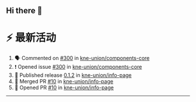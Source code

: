 ## Hi there 👋

<!--

**Here are some ideas to get you started:**

🙋‍♀️ A short introduction - what is your organization all about?
🌈 Contribution guidelines - how can the community get involved?
👩‍💻 Useful resources - where can the community find your docs? Is there anything else the community should know?
🍿 Fun facts - what does your team eat for breakfast?
🧙 Remember, you can do mighty things with the power of [Markdown](https://docs.github.com/github/writing-on-github/getting-started-with-writing-and-formatting-on-github/basic-writing-and-formatting-syntax)
-->


# ⚡ 最新活动

<!--START_SECTION:activity-->
1. 🗣 Commented on [#300](https://github.com/kne-union/components-core/issues/300#issuecomment-2416138108) in [kne-union/components-core](https://github.com/kne-union/components-core)
2. ❗ Opened issue [#300](https://github.com/kne-union/components-core/issues/300) in [kne-union/components-core](https://github.com/kne-union/components-core)
3. 🚀 Published release [0.1.2](https://github.com/kne-union/info-page/releases/tag/0.1.2) in [kne-union/info-page](https://github.com/kne-union/info-page)
4. 🎉 Merged PR [#10](https://github.com/kne-union/info-page/pull/10) in [kne-union/info-page](https://github.com/kne-union/info-page)
5. 💪 Opened PR [#10](https://github.com/kne-union/info-page/pull/10) in [kne-union/info-page](https://github.com/kne-union/info-page)
<!--END_SECTION:activity-->

---
